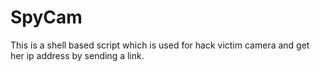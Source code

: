 # SpyCam
This is a shell based script which is used for hack victim camera and get her ip address by sending a link.
